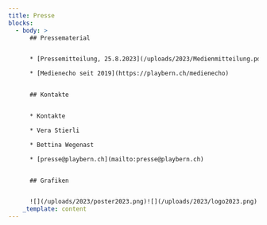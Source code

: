 ```yaml
---
title: Presse
blocks:
  - body: >
      ## Pressematerial 


      * [Pressemitteilung, 25.8.2023](/uploads/2023/Medienmitteilung.pdf) (PDF)

      * [Medienecho seit 2019](https://playbern.ch/medienecho)


      ## Kontakte 


      * Kontakte

      * Vera Stierli

      * Bettina Wegenast

      * [presse@playbern.ch](mailto:presse@playbern.ch)


      ## Grafiken


      ![](/uploads/2023/poster2023.png)![](/uploads/2023/logo2023.png)![](/uploads/2023/PlayBern-Original.png)
    _template: content
---
```













